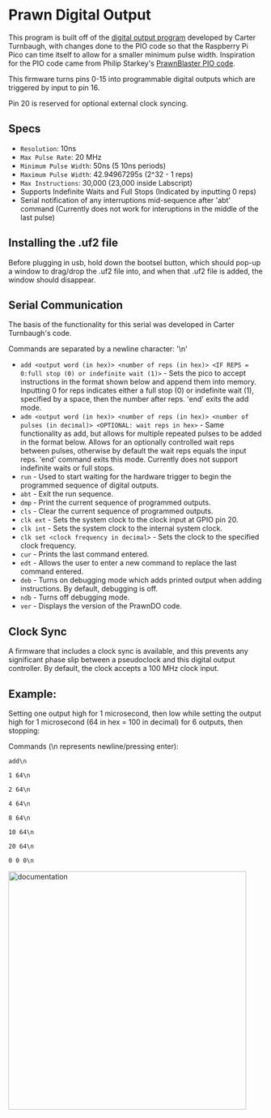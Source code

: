 # Prawn Digital Output

This program is built off of the [digital output program](https://github.com/carterturn/prawn_do/tree/basis) developed by Carter Turnbaugh, with changes done to the PIO code so that the Raspberry Pi Pico can time itself to allow for a smaller minimum pulse width. Inspiration for the PIO code came from Philip Starkey's [PrawnBlaster PIO code](https://github.com/labscript-suite/PrawnBlaster/tree/master). 

This firmware turns pins 0-15 into programmable digital outputs which are triggered by input to pin 16.

Pin 20 is reserved for optional external clock syncing.

## Specs
* `Resolution`: 10ns
* `Max Pulse Rate`: 20 MHz
* `Minimum Pulse Width`: 50ns (5 10ns periods)
* `Maximum Pulse Width`: 42.94967295s (2^32 - 1 reps)
* `Max Instructions`: 30,000 (23,000 inside Labscript)
* Supports Indefinite Waits and Full Stops (Indicated by inputting 0 reps)
* Serial notification of any interruptions mid-sequence after 'abt' command (Currently does not work for interuptions in the middle of the last pulse)

## Installing the .uf2 file
Before plugging in usb, hold down the bootsel button, which should pop-up a window to drag/drop the .uf2 file into, and when that .uf2 file is added, the window should disappear.

## Serial Communication
The basis of the functionality for this serial was developed in Carter Turnbaugh's code.

Commands are separated by a newline character: '\n'

* `add <output word (in hex)> <number of reps (in hex)> <IF REPS = 0:full stop (0) or indefinite wait (1)>` - Sets the pico to accept instructions in the format shown below and append them into memory. Inputting 0 for reps indicates either a full stop (0) or indefinite wait (1), specified by a space, then the number after reps. 'end' exits the add mode.
* `adm <output word (in hex)> <number of reps (in hex)> <number of pulses (in decimal)> <OPTIONAL: wait reps in hex>` - Same functionality as add, but allows for multiple repeated pulses to be added in the format below. Allows for an optionally controlled wait reps between pulses, otherwise by default the wait reps equals the input reps. 'end' command exits this mode. Currently does not support indefinite waits or full stops.
* `run` - Used to start waiting for the hardware trigger to begin the programmed sequence of digital outputs.
* `abt` - Exit the run sequence.
* `dmp` - Print the current sequence of programmed outputs.
* `cls` - Clear the current sequence of programmed outputs.
* `clk ext` - Sets the system clock to the clock input at GPIO pin 20.
* `clk int` - Sets the system clock to the internal system clock.
* `clk set <clock frequency in decimal>` - Sets the clock to the specified clock frequency.
* `cur` - Prints the last command entered.
* `edt` - Allows the user to enter a new command to replace the last command entered.
* `deb` - Turns on debugging mode which adds printed output when adding instructions. By default, debugging is off.
* `ndb` - Turns off debugging mode.
* `ver` - Displays the version of the PrawnDO code.

## Clock Sync
A firmware that includes a clock sync is available, and this prevents any significant phase slip between a pseudoclock and this digital output controller. By default, the clock accepts a 100 MHz clock input.

## Example:
Setting one output high for 1 microsecond, then low while setting the output high for 1 microsecond (64 in hex = 100 in decimal) for 6 outputs, then stopping:

Commands (\n represents newline/pressing enter):

`add\n`

`1 64\n`

`2 64\n`

`4 64\n`

`8 64\n`

`10 64\n`

`20 64\n`

`0 0 0\n`

<img width="470" alt="documentation" src="https://github.com/pmiller2022/prawn_digital_output/assets/75953337/932b784f-346f-4598-8679-b857578e0291">

